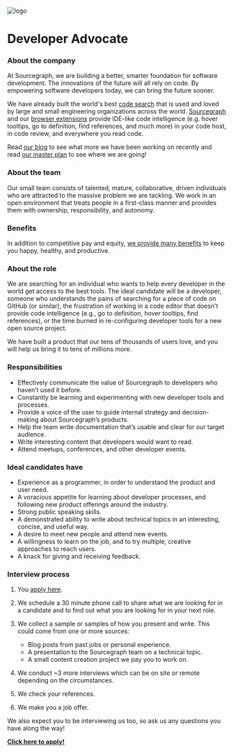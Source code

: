![logo](https://sourcegraph.com/.assets/img/sourcegraph-light-head-logo.svg)

# Developer Advocate

### About the company

At Sourcegraph, we are building a better, smarter foundation for software development. The innovations of the future will all rely on code. By empowering software developers today, we can bring the future sooner.

We have already built the world's best [code search](https://about.sourcegraph.com/docs/search/) that is used and loved by large and small engineering organizations across the world.
[Sourcegraph](https://about.sourcegraph.com/product/server) and our [browser extensions](https://about.sourcegraph.com/product/browser) provide IDE-like code intelligence (e.g. hover tooltips, go to definition, find references, and much more) in your code host, in code review, and everywhere you read code.

Read [our blog](https://about.sourcegraph.com/blog/) to see what more we have been working on recently and read [our master plan](https://sourcegraph.com/plan) to see where we are going!

### About the team

Our small team consists of talented, mature, collaborative, driven individuals who are attracted to the massive problem we are tackling. We work in an open environment that treats people in a first-class manner and provides them with ownership, responsibility, and autonomy.

### Benefits

In addition to competitive pay and equity, [we provide many benefits](https://github.com/sourcegraph/careers#benefits) to keep you happy, healthy, and productive.

### About the role

We are searching for an individual who wants to help every developer in the world get access to the best tools. The ideal candidate will be a developer, someone who understands the pains of searching for a piece of code on GitHub (or similar), the frustration of working in a code editor that doesn’t provide code intelligence (e.g., go to definition, hover tooltips, find references), or the time burned in re-configuring developer tools for a new open source project.

We have built a product that our tens of thousands of users love, and you will help us bring it to tens of millions more.

### Responsibilities

- Effectively communicate the value of Sourcegraph to developers who haven’t used it before.
- Constantly be learning and experimenting with new developer tools and processes.
- Provide a voice of the user to guide internal strategy and decision-making about Sourcegraph’s products.
- Help the team write documentation that’s usable and clear for our target audience.
- Write interesting content that developers would want to read.
- Attend meetups, conferences, and other developer events.

### Ideal candidates have

- Experience as a programmer, in order to understand the product and user need.
- A voracious appetite for learning about developer processes, and following new product offerings around the industry.
- Strong public speaking skills.
- A demonstrated ability to write about technical topics in an interesting, concise, and useful way.
- A desire to meet new people and attend new events.
- A willingness to learn on the job, and to try multiple, creative approaches to reach users.
- A knack for giving and receiving feedback.

### Interview process

1.  You [apply here](https://hire.withgoogle.com/public/jobs/sourcegraphcom/view/P_AAAAAADAAC5MQNTwVOcGlT).
2.  We schedule a 30 minute phone call to share what we are looking for in a candidate and to find out what you are looking for in your next role.
3.  We collect a sample or samples of how you present and write. This could come from one or more sources:

    - Blog posts from past jobs or personal experience.
    - A presentation to the Sourcegraph team on a technical topic.
    - A small content creation project we pay you to work on.

4.  We conduct ~3 more interviews which can be on site or remote depending on the circumstances.
5.  We check your references.
6.  We make you a job offer.

We also expect you to be interviewing us too, so ask us any questions you have along the way!

**[Click here to apply!](https://hire.withgoogle.com/public/jobs/sourcegraphcom/view/P_AAAAAADAAC5MQNTwVOcGlT)**
